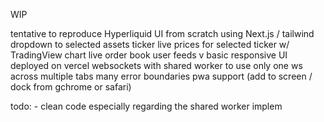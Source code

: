 WIP

tentative to reproduce Hyperliquid UI from scratch using Next.js / tailwind
dropdown to selected assets ticker
live prices for selected ticker w/ TradingView chart
live order book
user feeds
v basic responsive UI
deployed on vercel
websockets with shared worker to use only one ws across multiple tabs
many error boundaries
pwa support (add to screen / dock from gchrome or safari)

todo: - clean code especially regarding the shared worker implem
